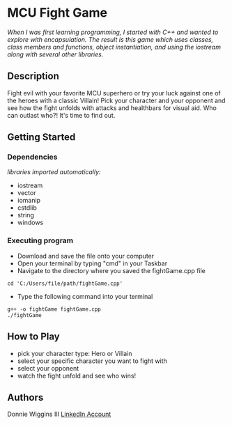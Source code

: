 # MCU Fight Game

_When I was first learning programming, I started with C++ and wanted to explore with encapsulation. The result is this game which uses classes, class members and functions, object instantiation, and using the iostream along with several other libraries._

## Description

Fight evil with your favorite MCU superhero or try your luck against one of the heroes with a classic Villain! Pick your character and your opponent and see how the fight unfolds with attacks and healthbars for visual aid. Who can outlast who?! It's time to find out.

## Getting Started

### Dependencies

_libraries imported automatically:_
- iostream
- vector
- iomanip
- cstdlib
- string
- windows

### Executing program

* Download and save the file onto your computer
* Open your terminal by typing "cmd" in your Taskbar
* Navigate to the directory where you saved the fightGame.cpp file
```
cd 'C:/Users/file/path/fightGame.cpp'
```
* Type the following command into your terminal
```
g++ -o fightGame fightGame.cpp
./fightGame
```

## How to Play

- pick your character type: Hero or Villain
- select your specific character you want to fight with
- select your opponent
- watch the fight unfold and see who wins!

## Authors

Donnie Wiggins III
[LinkedIn Account](https://www.linkedin.com/in/donnie-wiggins-87865b234/)
